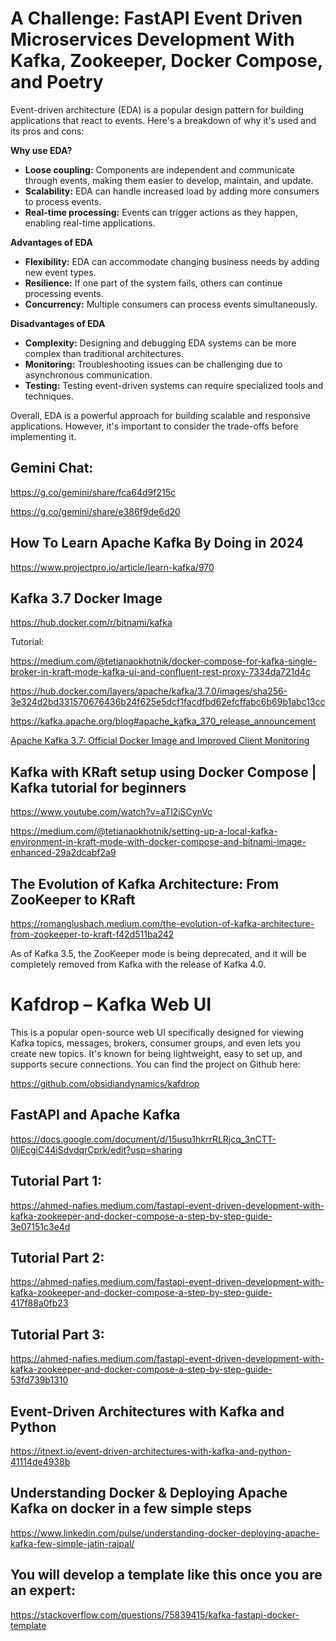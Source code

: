 # A Challenge: FastAPI Event Driven Microservices Development With Kafka, Zookeeper, Docker Compose, and Poetry 

Event-driven architecture (EDA) is a popular design pattern for building applications that react to events.  Here's a breakdown of why it's used and its pros and cons:

**Why use EDA?**

* **Loose coupling:**  Components are independent and communicate through events,  making them easier to develop, maintain, and update. 
* **Scalability:**  EDA can handle increased load by adding more consumers to process events.
* **Real-time processing:**  Events can trigger actions as they happen, enabling real-time applications.

**Advantages of EDA**

* **Flexibility:**  EDA can accommodate changing business needs by adding new event types.
* **Resilience:**  If one part of the system fails, others can continue processing events.
* **Concurrency:**  Multiple consumers can process events simultaneously.

**Disadvantages of EDA**

* **Complexity:**  Designing and debugging EDA systems can be more complex than traditional architectures.
* **Monitoring:**  Troubleshooting issues can be challenging due to asynchronous communication.
* **Testing:**  Testing event-driven systems can require specialized tools and techniques.

Overall, EDA is a powerful approach for building scalable and responsive applications.  However, it's important to consider the trade-offs before implementing it.

## Gemini Chat:

https://g.co/gemini/share/fca64d9f215c

https://g.co/gemini/share/e386f9de6d20


## How To Learn Apache Kafka By Doing in 2024

https://www.projectpro.io/article/learn-kafka/970


## Kafka 3.7 Docker Image

https://hub.docker.com/r/bitnami/kafka

Tutorial:

https://medium.com/@tetianaokhotnik/docker-compose-for-kafka-single-broker-in-kraft-mode-kafka-ui-and-confluent-rest-proxy-7334da721d4c

https://hub.docker.com/layers/apache/kafka/3.7.0/images/sha256-3e324d2bd331570676436b24f625e5dcf1facdfbd62efcffabc6b69b1abc13cc

https://kafka.apache.org/blog#apache_kafka_370_release_announcement 

[Apache Kafka 3.7: Official Docker Image and Improved Client Monitoring](https://www.youtube.com/watch?v=7wGqCAXZflc)


## Kafka with KRaft setup using Docker Compose | Kafka tutorial for beginners

https://www.youtube.com/watch?v=aTl2iSCynVc

https://medium.com/@tetianaokhotnik/setting-up-a-local-kafka-environment-in-kraft-mode-with-docker-compose-and-bitnami-image-enhanced-29a2dcabf2a9


## The Evolution of Kafka Architecture: From ZooKeeper to KRaft

https://romanglushach.medium.com/the-evolution-of-kafka-architecture-from-zookeeper-to-kraft-f42d511ba242

As of Kafka 3.5, the ZooKeeper mode is being deprecated, and it will be completely removed from Kafka with the release of Kafka 4.0.

# Kafdrop – Kafka Web UI 

This is a popular open-source web UI specifically designed for viewing Kafka topics, messages, brokers, consumer groups, and even lets you create new topics. It's known for being lightweight, easy to set up, and supports secure connections. You can find the project on Github here:

https://github.com/obsidiandynamics/kafdrop

## FastAPI and Apache Kafka

https://docs.google.com/document/d/15usu1hkrrRLRjcq_3nCTT-0ljEcgiC44iSdvdqrCprk/edit?usp=sharing


## Tutorial Part 1:

https://ahmed-nafies.medium.com/fastapi-event-driven-development-with-kafka-zookeeper-and-docker-compose-a-step-by-step-guide-3e07151c3e4d


## Tutorial Part 2:

https://ahmed-nafies.medium.com/fastapi-event-driven-development-with-kafka-zookeeper-and-docker-compose-a-step-by-step-guide-417f88a0fb23


## Tutorial Part 3:

https://ahmed-nafies.medium.com/fastapi-event-driven-development-with-kafka-zookeeper-and-docker-compose-a-step-by-step-guide-53fd739b1310



## Event-Driven Architectures with Kafka and Python

https://itnext.io/event-driven-architectures-with-kafka-and-python-41114de4938b

## Understanding Docker & Deploying Apache Kafka on docker in a few simple steps

https://www.linkedin.com/pulse/understanding-docker-deploying-apache-kafka-few-simple-jatin-rajpal/

## You will develop a template like this once you are an expert:

https://stackoverflow.com/questions/75839415/kafka-fastapi-docker-template


